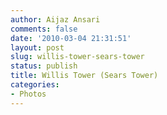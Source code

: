 ```yaml
---
author: Aijaz Ansari
comments: false
date: '2010-03-04 21:31:51'
layout: post
slug: willis-tower-sears-tower
status: publish
title: Willis Tower (Sears Tower)
categories:
- Photos
---
```


<!-- ai c /wp/searsTower.jpg /wp/searsTower.jpg 333 500 The Willis Tower -->
